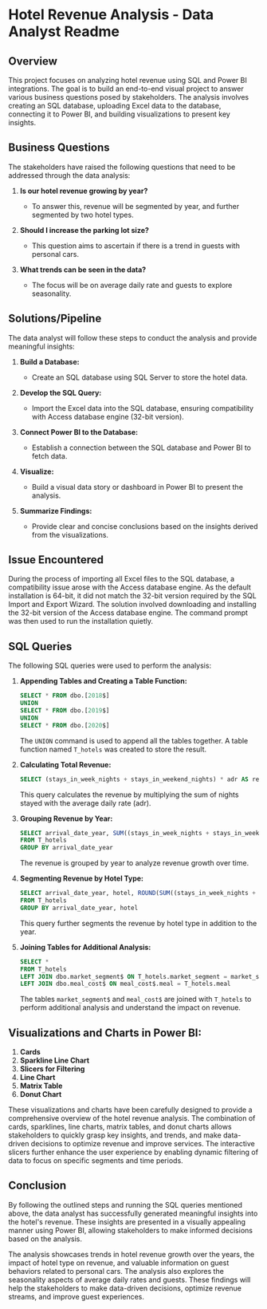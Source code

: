 # Hotel Revenue Analysis - Data Analyst Readme

## Overview
This project focuses on analyzing hotel revenue using SQL and Power BI integrations. The goal is to build an end-to-end visual project to answer various business questions posed by stakeholders. The analysis involves creating an SQL database, uploading Excel data to the database, connecting it to Power BI, and building visualizations to present key insights.

## Business Questions
The stakeholders have raised the following questions that need to be addressed through the data analysis:

1. **Is our hotel revenue growing by year?**
   - To answer this, revenue will be segmented by year, and further segmented by two hotel types.
   
2. **Should I increase the parking lot size?**
   - This question aims to ascertain if there is a trend in guests with personal cars.

3. **What trends can be seen in the data?**
   - The focus will be on average daily rate and guests to explore seasonality.

## Solutions/Pipeline
The data analyst will follow these steps to conduct the analysis and provide meaningful insights:

1. **Build a Database:**
   - Create an SQL database using SQL Server to store the hotel data.

2. **Develop the SQL Query:**
   - Import the Excel data into the SQL database, ensuring compatibility with Access database engine (32-bit version).

3. **Connect Power BI to the Database:**
   - Establish a connection between the SQL database and Power BI to fetch data.

4. **Visualize:**
   - Build a visual data story or dashboard in Power BI to present the analysis.

5. **Summarize Findings:**
   - Provide clear and concise conclusions based on the insights derived from the visualizations.

## Issue Encountered
During the process of importing all Excel files to the SQL database, a compatibility issue arose with the Access database engine. As the default installation is 64-bit, it did not match the 32-bit version required by the SQL Import and Export Wizard. The solution involved downloading and installing the 32-bit version of the Access database engine. The command prompt was then used to run the installation quietly.

## SQL Queries
The following SQL queries were used to perform the analysis:

1. **Appending Tables and Creating a Table Function:**
   ```sql
   SELECT * FROM dbo.[2018$]
   UNION
   SELECT * FROM dbo.[2019$]
   UNION
   SELECT * FROM dbo.[2020$]
   ```
   The `UNION` command is used to append all the tables together. A table function named `T_hotels` was created to store the result.

2. **Calculating Total Revenue:**
   ```sql
   SELECT (stays_in_week_nights + stays_in_weekend_nights) * adr AS revenue FROM T_hotels
   ```
   This query calculates the revenue by multiplying the sum of nights stayed with the average daily rate (adr).

3. **Grouping Revenue by Year:**
   ```sql
   SELECT arrival_date_year, SUM((stays_in_week_nights + stays_in_weekend_nights) * adr) AS revenue
   FROM T_hotels
   GROUP BY arrival_date_year
   ```
   The revenue is grouped by year to analyze revenue growth over time.

4. **Segmenting Revenue by Hotel Type:**
   ```sql
   SELECT arrival_date_year, hotel, ROUND(SUM((stays_in_week_nights + stays_in_weekend_nights) * adr), 2) AS revenue
   FROM T_hotels
   GROUP BY arrival_date_year, hotel
   ```
   This query further segments the revenue by hotel type in addition to the year.

5. **Joining Tables for Additional Analysis:**
   ```sql
   SELECT *
   FROM T_hotels
   LEFT JOIN dbo.market_segment$ ON T_hotels.market_segment = market_segment$.market_segment
   LEFT JOIN dbo.meal_cost$ ON meal_cost$.meal = T_hotels.meal
   ```
   The tables `market_segment$` and `meal_cost$` are joined with `T_hotels` to perform additional analysis and understand the impact on revenue.

## Visualizations and Charts in Power BI:

1. **Cards**
2. **Sparkline Line Chart**
3. **Slicers for Filtering**
4. **Line Chart**
5. **Matrix Table**
6. **Donut Chart**

These visualizations and charts have been carefully designed to provide a comprehensive overview of the hotel revenue analysis. The combination of cards, sparklines, line charts, matrix tables, and donut charts allows stakeholders to quickly grasp key insights, and trends, and make data-driven decisions to optimize revenue and improve services. The interactive slicers further enhance the user experience by enabling dynamic filtering of data to focus on specific segments and time periods.

## Conclusion
By following the outlined steps and running the SQL queries mentioned above, the data analyst has successfully generated meaningful insights into the hotel's revenue. These insights are presented in a visually appealing manner using Power BI, allowing stakeholders to make informed decisions based on the analysis.

The analysis showcases trends in hotel revenue growth over the years, the impact of hotel type on revenue, and valuable information on guest behaviors related to personal cars. The analysis also explores the seasonality aspects of average daily rates and guests. These findings will help the stakeholders to make data-driven decisions, optimize revenue streams, and improve guest experiences.

